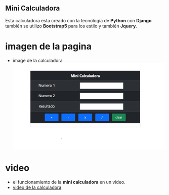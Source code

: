 ## Mini Calculadora
Esta calculadora esta creado con la tecnología de **Python** con **Django** 
también se utilizo **Bootstrap5** para los estilo y también **Jquery**.

# imagen de la pagina
- image de la calculadora  
![Calculadora](app/image/calculadora.jpg)

# video 
- el funcionamiento de la **mini calculadora** en un video.
- [video de la calculadora](https://youtu.be/kwdnQZFs2Ug)